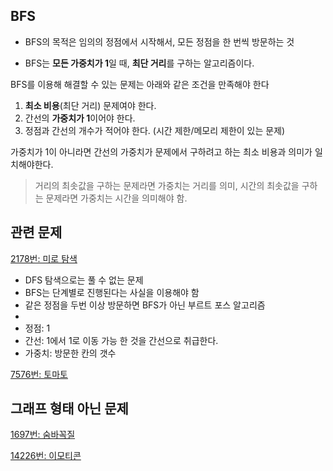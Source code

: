 ## BFS
* BFS의 목적은 임의의 정점에서 시작해서, 모든 정점을 한 번씩 방문하는 것

* BFS는 **모든 가중치가 1**일 때, **최단 거리**를 구하는 알고리즘이다.


BFS를 이용해 해결할 수 있는 문제는 아래와 같은 조건을 만족해야 한다
1. **최소 비용**(최단 거리) 문제여야 한다.
2. 간선의 **가중치가 1**이어야 한다.
3. 정점과 간선의 개수가 적어야 한다. 
(시간 제한/메모리 제한이 있는 문제)

가중치가 1이 아니라면
간선의 가중치가 문제에서 구하려고 하는 최소 비용과 의미가 일치해야한다.
>거리의 최솟값을 구하는 문제라면 가중치는 거리를 의미, 시간의 최솟값을 구하는 문제라면 가중치는 시간을 의미해야 함.

## 관련 문제
[2178번: 미로 탐색](https://www.acmicpc.net/problem/2178)
* DFS 탐색으로는 풀 수 없는 문제
* BFS는 단계별로 진행된다는 사실을 이용해야 함
* 같은 정점을 두번 이상 방문하면 BFS가 아닌 부르트 포스 알고리즘
* 
* 정점: 1
* 간선: 1에서 1로 이동 가능 한 것을 간선으로 취급한다.
* 가중치: 방문한 칸의 갯수



[7576번: 토마토](https://www.acmicpc.net/problem/7576)

## 그래프 형태 아닌 문제

[1697번: 숨바꼭질](https://www.acmicpc.net/problem/1697)

[14226번: 이모티콘](https://www.acmicpc.net/problem/14226)
<!--stackedit_data:
eyJoaXN0b3J5IjpbNTMzNjc1ODQxLC0xNDQ3MzcwNTE4LC0xNj
c0MDgxMzU2XX0=
-->
